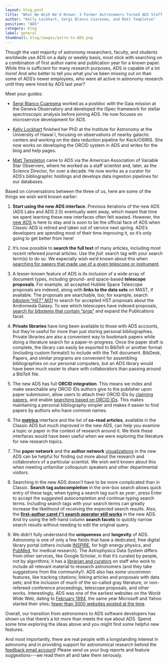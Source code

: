 ```yaml
---
layout: blog_post
title: "What We Wish We'd Known: 3 Former Astronomers Turned ADS Staff Share Their Wishlists"
author: "Kelly Lockhart, Sergi Blanco Cuaresma, and Matt Templeton"
position: "ADS"
category: blog
label: general
thumbnail: blog/images/astro-to-ADS.png
---
```


Though the vast majority of astronomy researchers, faculty, and students worldwide use ADS on a daily or weekly basis, most stick with searching on a combination of first author name and publication year for a known paper. While this is sufficient for many research purposes, ADS is capable of a lot more! And who better to tell you what you’ve been missing out on than some of ADS’s newer employees, who were all active in astronomy research until they were hired by ADS last year?

Meet your guides:

* [Sergi Blanco Cuaresma](https://ui.adsabs.harvard.edu/about/team/team/sblancocuaresma.html) worked as a postdoc with the Gaia mission at the Geneva Observatory and developed the iSpec framework for stellar spectroscopic analysis before joining ADS. He now focuses on microservice development for ADS.

* [Kelly Lockhart](https://ui.adsabs.harvard.edu/about/team/team/klockhart.html) finished her PhD at the Institute for Astronomy at the University of Hawai`i, focusing on observations of nearby galactic centers and working on the data reduction pipeline for Keck/OSIRIS. She now works on developing the ORCID system in ADS and writes for the blog and help pages.

* [Matt Templeton](https://ui.adsabs.harvard.edu/about/team/team/mtempleton.html) came to ADS via the American Association of Variable Star Observers, where he worked as a staff scientist and, later, as the Science Director, for over a decade. He now works as a curator for ADS’s bibliographic holdings and develops data ingestion pipelines for our databases.

Based on conversations between the three of us, here are some of the things we wish we’d known earlier:

1. **Start using the new ADS interface.** Previous iterations of the new ADS (ADS Labs and ADS 2.0) eventually went away, which meant that time we spent learning these new interfaces often felt wasted. However, the [new ADS](https://ui.adsabs.harvard.edu/) is here to stay and is soon to be the official face of ADS when Classic ADS is retired and taken out of service next spring. ADS’s developers are spending most of their time improving it, so it’s only going to get better from here!

2. It’s now possible to **search the full text** of many articles, including most recent refereed journal articles. Use the *full:* search tag with your search term(s) to do so. We especially wish we’d known about this when [searching for papers that made use of a given telescope or instrument](https://ui.adsabs.harvard.edu/#search/q=full%3A%22MUSE%22%20full%3A%22VLT%22&sort=date%20desc%2C%20bibcode%20desc&p_=0).

3. A lesser-known feature of ADS is its inclusion of a wide array of document types, including ground- and space-based **telescope proposals**. For example, all accepted Hubble Space Telescope proposals are indexed, along with **links to the data sets** on MAST, if available. The proposals are searchable, too; for example, search *[bibstem:&ldquo;HST" M31](https://ui.adsabs.harvard.edu/#search/q=bibstem%3A%22HST%22%20M31&sort=date%20desc%2C%20bibcode%20desc&p_=0)* to search for accepted HST proposals about the Andromeda Galaxy. To see which telescopes have indexed proposals, [search for bibstems that contain “prop”](https://ui.adsabs.harvard.edu/#search/p_=0&q=bibstem%3A%22*prop*%22&sort=date%20desc%2C%20bibcode%20desc) and expand the Publications facet.

4. **Private libraries** have long been available to those with ADS accounts, but they’re useful for more than just storing personal bibliographies. Private libraries are also a convenient way to bookmark papers while doing a literature search for a paper-in-progress. Once the paper draft is complete, the library can easily be exported to BibTeX or another format (including custom formats!) to include with the TeX document. BibDesk, Papers, and similar programs are convenient for assembling bibliographies on our personal computers, but an ADS library would have been much easier to share with collaborators than passing around a BibTeX file.

5. The new ADS has full **ORCID integration**. This means we index and make searchable any ORCID IDs authors give to the publisher upon paper submission, allow users to attach their ORCID IDs by [claiming papers](http://adsabs.github.io/help/orcid/claiming-papers), and enable [searching based on ORCID IDs](http://adsabs.github.io/help/orcid/orcid-search). This makes maintaining a personal bibliography simpler and makes it easier to find papers by authors who have common names.

6. The **[metrics](http://adsabs.github.io/help/actions/analyze)** interface and the list of **co-read articles**, available in the Classic ADS but much improved in the new ADS, can help you examine a topic or paper in the context of research around it. We think these interfaces would have been useful when we were exploring the literature for new research topics.

7. The **paper network** and the **author network** [visualizations](http://adsabs.github.io/help/actions/visualize) in the new ADS can be helpful for finding out more about the research and collaborators of a particular scientist. We wish we’d known about this when meeting unfamiliar colloquium speakers and other departmental visitors. 

8. Searching in the new ADS doesn’t have to be more complicated than in Classic. **Search tag autocompletion** in the one-box search allows quick entry of these tags; when typing a search tag such as *year:*, press Enter to accept the suggested autocompletion and continue typing search terms. Including search tags with your search terms can greatly increase the likelihood of receiving the expected search results. Also, the **[first-author caret (^) search operator still works](https://ui.adsabs.harvard.edu/#search/q=%5Ekurtz&sort=date%20desc%2C%20bibcode%20desc&p_=0)** in the new ADS. And try using the left-hand column **search facets** to quickly narrow search results without needing to edit the original query. 

9. We didn’t fully understand the **uniqueness** and **longevity** of ADS. Astronomy is one of only a few fields that have a dedicated, free digital library portal (others include [INSPIRE](http://inspirehep.net/?ln=en), for high energy physics, and [PubMed](https://www.ncbi.nlm.nih.gov/pubmed/), for medical research). The Astrophysics Data System differs from other services, like Google Scholar, in that it’s curated by people, not by algorithms; it has a [librarian and curators](http://adsabs.github.io/about/team/) on staff who work to include all relevant material to research astronomers (and they take suggestions from the community!). ADS also has some uncommon features, like tracking citations; linking articles and proposals with data sets; and the inclusion of much of the so-called gray literature, or non-refereed conference proceedings, telescope proposals, and other works. Interestingly, ADS was one of the earliest websites on the World Wide Web, dating to [February 1994](https://ui.adsabs.harvard.edu/#abs/2000A&AS..143...41K/abstract), the same year Microsoft and Yahoo started their sites; [fewer than 3000 websites existed at the time](https://stuff.mit.edu/people/mkgray/net/web-growth-summary.html).

Overall, our transition from astronomers to ADS software developers has shown us that there’s a lot more than meets the eye about ADS. Spend some time exploring the ideas above and you might find some helpful new features. 

And most importantly, there are real people with a longstanding interest in astronomy and in providing support for astronomical research behind the [feedback email account](mailto:adshelp@cfa.harvard.edu)! Please send us your bug reports and feature suggestions---we read them all and take them seriously.
